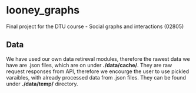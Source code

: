 # looney_graphs

Final project for the DTU course - Social graphs and interactions (02805) 

## Data
We have used our own data retireval modules, therefore the rawest data we have are .json files, which are on under **./data/cache/**. They are raw request responses from API, therefore we encourge the user to use pickled varaibles, with already processed data from .json files. They can be found under **./data/temp/** directory. 
